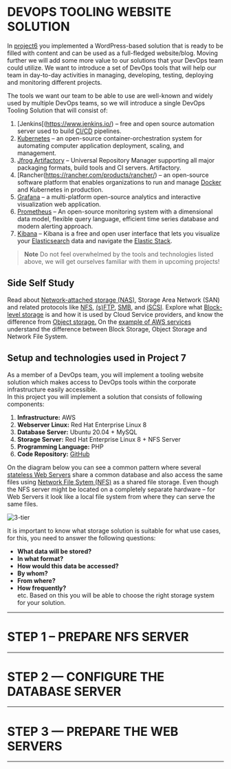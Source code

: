 # DEVOPS TOOLING WEBSITE SOLUTION

In [project6](https://github.com/StrangeJay/DevOps_Project6) you implemented a WordPress-based solution that is ready to be filled with content and can be used as a full-fledged website/blog. Moving further we will add some more value to our solutions that your DevOps team could utilize. We want to introduce a set of DevOps tools that will help our team in day-to-day activities in managing, developing, testing, deploying and monitoring different projects.  

The tools we want our team to be able to use are well-known and widely used by multiple DevOps teams, so we will introduce a single DevOps Tooling Solution that will consist of: 

1. [Jenkins[(https://www.jenkins.io/) – free and open source automation server used to build [CI/CD](https://en.wikipedia.org/wiki/CI/CD) pipelines. 
2. [Kubernetes](https://kubernetes.io/) – an open-source container-orchestration system for automating computer application deployment, scaling, and management.
3. [Jfrog Artifactory](https://jfrog.com/artifactory/) – Universal Repository Manager supporting all major packaging formats, build tools and CI servers. Artifactory.
4. [Rancher(https://rancher.com/products/rancher/) – an open-source software platform that enables organizations to run and manage [Docker](https://en.wikipedia.org/wiki/Docker_(software)) and Kubernetes in production.
5. [Grafana](https://grafana.com/) – a multi-platform open-source analytics and interactive visualization web application.
6. [Prometheus](https://prometheus.io/) – An open-source monitoring system with a dimensional data model, flexible query language, efficient time series database and modern alerting approach.
7. [Kibana](https://www.elastic.co/kibana) – Kibana is a free and open user interface that lets you visualize your [Elasticsearch](https://www.elastic.co/elasticsearch/) data and navigate the [Elastic Stack](https://www.elastic.co/elastic-stack).  

> **Note** Do not feel overwhelmed by the tools and technologies listed above, we will get ourselves familiar with them in upcoming projects! 

## Side Self Study 
Read about [Network-attached storage (NAS)](https://en.wikipedia.org/wiki/Network-attached_storage), Storage Area Network (SAN) and related protocols like [NFS](https://en.wikipedia.org/wiki/Network_File_System), [(s)FTP](https://en.wikipedia.org/wiki/SSH_File_Transfer_Protocol), [SMB](https://en.wikipedia.org/wiki/Server_Message_Block), and [iSCSI](https://en.wikipedia.org/wiki/ISCSI). Explore what [Block-level storage](https://en.wikipedia.org/wiki/Block-level_storage) is and how it is used by Cloud Service providers, and know the difference from [Object storage.](https://en.wikipedia.org/wiki/Object_storage)
On the [example of AWS services](https://dzone.com/articles/confused-by-aws-storage-options-s3-ebs-amp-efs-explained) understand the difference between Block Storage, Object Storage and Network File System.  

## Setup and technologies used in Project 7
As a member of a DevOps team, you will implement a tooling website solution which makes access to DevOps tools within the corporate infrastructure easily accessible.   
In this project you will implement a solution that consists of following components:
1. **Infrastructure:** AWS
2. **Webserver Linux:** Red Hat Enterprise Linux 8
3. **Database Server:** Ubuntu 20.04 + MySQL
4. **Storage Server:** Red Hat Enterprise Linux 8 + NFS Server
5. **Programming Language:** PHP
6. **Code Repository:** [GitHub](https://github.com/darey-io/tooling.git)  

On the diagram below you can see a common pattern where several [stateless Web Servers](https://www.geeksforgeeks.org/what-is-a-stateless-server/) share a common database and also access the same files using [Network File Sytem (NFS)](https://en.wikipedia.org/wiki/Network_File_System) as a shared file storage. Even though the NFS server might be located on a completely separate hardware – for Web Servers it look like a local file system from where they can serve the same files.  

![3-tier](https://user-images.githubusercontent.com/105195327/217787752-e970d3f2-a2d0-4722-8a14-fd028a6bafdf.png)   


It is important to know what storage solution is suitable for what use cases, for this, you need to answer the following questions:  

- **What data will be stored?**  
- **In what format?**  
- **How would this data be accessed?**  
- **By whom?**  
- **From where?**  
- **How frequently?**    
etc. Based on this you will be able to choose the right storage system for your solution.  


---
# STEP 1 – PREPARE NFS SERVER  






---
# STEP 2 — CONFIGURE THE DATABASE SERVER 






---
# STEP 3 — PREPARE THE WEB SERVERS 






---




